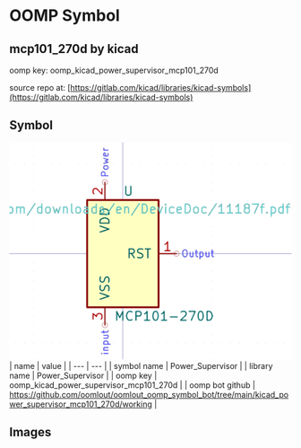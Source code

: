 # OOMP Symbol  
## mcp101_270d  by kicad  
  
oomp key: oomp_kicad_power_supervisor_mcp101_270d  
  
source repo at: [https://gitlab.com/kicad/libraries/kicad-symbols](https://gitlab.com/kicad/libraries/kicad-symbols)  
## Symbol  
  
[![working.png](working_600.png)](working.png)  
| name | value | 
| --- | --- | 
| symbol name | Power_Supervisor | 
| library name | Power_Supervisor | 
| oomp key | oomp_kicad_power_supervisor_mcp101_270d | 
| oomp bot github | https://github.com/oomlout/oomlout_oomp_symbol_bot/tree/main/kicad_power_supervisor_mcp101_270d/working | 
## Images  
